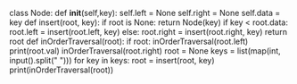 class Node: 
    def __init__(self,key): 
        self.left = None
        self.right = None
        self.data = key 
def insert(root, key):
    if root is None:
        return Node(key)
    if key < root.data:
        root.left = insert(root.left, key)
    else:
        root.right = insert(root.right, key)
    return root
def inOrderTraversal(root): 
    if root: 
        inOrderTraversal(root.left) 
        print(root.val) 
        inOrderTraversal(root.right) 
root = None
keys = list(map(int, input().split(" ")))
for key in keys:
    root = insert(root, key)
print(inOrderTraversal(root))
